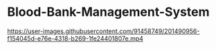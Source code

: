 # Blood-Bank-Management-System


https://user-images.githubusercontent.com/91458749/201490956-f154045d-e76e-4318-b269-1fe24401807e.mp4

